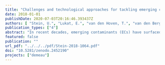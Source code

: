 ```yaml
---
title: "Challenges and technological approaches for tackling emerging contaminants in drinking and wastewater"
date: 2018-01-01
publishDate: 2020-07-03T20:16:46.393437Z
authors: [ "Stein, U.", "Lukat, E.", "van den Hoven, T.", "van den Berg, G.", "Szendrenyi, A. B.", "Beerendonk, E.", "van der Burg, B.", "Bourgin, M.", "Caris-Hofman, R.", "Gross, T.", "Hannappel, S.", "Hebert, A.", "Hernández, M.", "de Jonge, H.", "Kienle, C.", "Gebhardt, J.", "Kounina, A.", "de la Loma Gonzalez, B.", "McArdell, C. S.", "Mutz, D.", "van der Oost, R.", "Pieron, M.", "remy", "Simon, E.", "sprenger", "Vilanova, E.", "Wencki, K.", "van der Zouwen, M.", "Hugi, C.", "Oberschelp, C.", "Schriks, M.", "Baken, K.", "Schritt, H." ]
publication_types: ["4"]
abstract: "In recent decades, emerging contaminants (ECs) have surfaced as one of the key environmental problems threatening ecosystems and public health. Most emerging contaminants are present in low concentrations, and therefore often remain undetected and are also referred to as ‘micropollutants’. Despite this, many ECs raise considerable concerns regarding their impacts on human and environmental health. DEMEAU (Demonstration of promising technologies to address emerging contaminants in water and wastewater), a European Seventh Framework Programme (EU-FP7, 2013-2015) project, aimed to tackle ECs in drinking and wastewater by advancing the uptake of knowledge, prototypes, practices and removal technologies. The project followed a solutions-oriented approach using applied research and demonstration sites, and explored four promising technologies for EC removal and/or degradation: Managed Aquifer Recharge (MAR), Hybrid Ceramic Membrane Filtration (HCMF), Automatic Neural Net Control Systems (ANCS) and Advanced Oxidation Techniques (AOT). Furthermore, Bioassays (BA) were investigated as an effect-based monitoring tool. This article shares new findings for each approach and their potential for widespread integration in the drinking- and wastewater sector. Research results from DEMEAU demonstration sites show that opportunities for synergies among these developments offer the most promising and effective methods for tackling ECs in the water sector."
featured: false
publication: ""
url_pdf: "../../../pdf/Stein-2018-1064.pdf"
doi: "10.5281/zenodo.2452190"
projects: ["demeau"]
---
```


